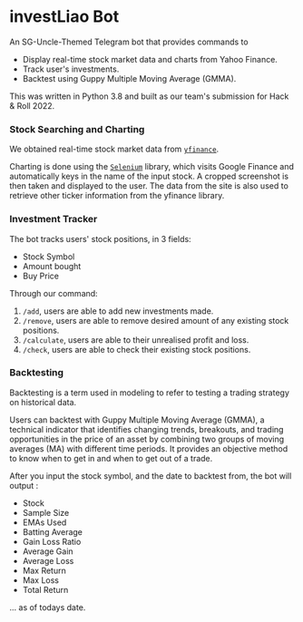 # investLiao Bot

An SG-Uncle-Themed Telegram bot that provides commands to

- Display real-time stock market data and charts from Yahoo Finance.
- Track user's investments.
- Backtest using Guppy Multiple Moving Average (GMMA).

This was written in Python 3.8 and built as our team's submission for Hack & Roll 2022.

### Stock Searching and Charting

We obtained real-time stock market data from [`yfinance`](https://github.com/ranaroussi/yfinance).

Charting is done using the [`Selenium`](https://pypi.org/project/selenium/) library, which visits Google Finance and automatically keys in the name of the input stock. A cropped screenshot is then taken and displayed to the user. The data from the site is also used to retrieve other ticker information from the yfinance library.

### Investment Tracker

The bot tracks users' stock positions, in 3 fields:

- Stock Symbol
- Amount bought
- Buy Price

Through our command:

1. `/add`, users are able to add new investments made.
2. `/remove`, users are able to remove desired amount of any existing stock positions.
3. `/calculate`, users are able to their unrealised profit and loss.
4. `/check`, users are able to check their existing stock positions.

### Backtesting

Backtesting is a term used in modeling to refer to testing a trading strategy on historical data.

Users can backtest with Guppy Multiple Moving Average (GMMA), a technical indicator that identifies changing trends, breakouts, and trading opportunities in the price of an asset by combining two groups of moving averages (MA) with different time periods. It provides an objective method to know when to get in and when to get out of a trade.

After you input the stock symbol, and the date to backtest from, the bot will output :

- Stock
- Sample Size
- EMAs Used
- Batting Average
- Gain Loss Ratio
- Average Gain
- Average Loss
- Max Return
- Max Loss
- Total Return

... as of todays date.
